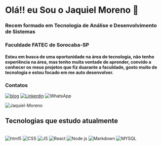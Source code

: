# Olá!! eu Sou o Jaquiel Moreno 👋
### Recem formado em Tecnologia de Análise e Desenvolvimento de Sistemas
### Faculdade  FATEC de Sorocaba-SP

#### Estou em busca de uma oportunidade na área de tecnologia, não tenho experiência na área, mas tenho muita vontade de aprender, convido a conhecer os meus projetos que fiz duarante a faculdade, gosto muito de tecnologia e estou focado em me auto desenvolver.

### Contatos 
[![blog](https://img.shields.io/badge/Blogger-FF5722?style=for-the-badge&logo=blogger&logoColor=white)](https://jaquielmoreno.netlify.app/) 
[![Linkerdin](https://img.shields.io/badge/-LinkedIn-%230077B5?style=for-the-badge&logo=linkedin&logoColor=white)](https://www.linkedin.com/in/jaquiel-moreno/)
![WhatsApp](https://img.shields.io/badge/WhatsApp-25D366?style=for-the-badge&logo=whatsapp&logoColor=white/)

![Jaquiel-Moreno](https://github-readme-stats.vercel.app/api?username=Jaquiel-Moreno&show_icons=true&theme=dracula)

## Tecnologias que estudo atualmente
<div style = "display: inline_block"><br/>
 <img align ="center"  alt ="html5" src = "https://img.shields.io/badge/HTML5-E34F26?style=for-the-badge&logo=html5&logoColor=white" />
 <img align ="center"  alt ="CSS" src = "https://img.shields.io/badge/CSS3-1572B6?style=for-the-badge&logo=css3&logoColor=white" />
 <img align ="center"  alt ="JS" src = "https://img.shields.io/badge/JavaScript-F7DF1E?style=for-the-badge&logo=javascript&logoColor=black" />
 <img align = "center" alt ="React" src = "https://img.shields.io/badge/React-20232A?style=for-the-badge&logo=react&logoColor=61DAFB"/>
 <img align = "center" alt ="Node js" src = "https://img.shields.io/badge/Node.js-43853D?style=for-the-badge&logo=node.js&logoColor=white"/>
 <img align = "center" alt ="Markdown" src = "https://img.shields.io/badge/Markdown-000000?style=for-the-badge&logo=markdown&logoColor=white"/> 
 <img align = "center" alt ="MYSQL" src = "https://img.shields.io/badge/Markdown-000000?style=for-the-badge&logo=markdown&logoColor=white"/> 
</div>

